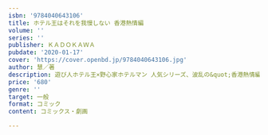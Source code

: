 ```yaml
---
isbn: '9784040643106'
title: ホテル王はそれを我慢しない 香港熱情編
volume: ''
series: ''
publisher: ＫＡＤＯＫＡＷＡ
pubdate: '2020-01-17'
cover: 'https://cover.openbd.jp/9784040643106.jpg'
author: 慧／著
description: 遊び人ホテル王×野心家ホテルマン 人気シリーズ、波乱の&quot;香港熱情編&quot;！
price: '680'
genre: ''
target: 一般
format: コミック
content: コミックス・劇画

---
```

